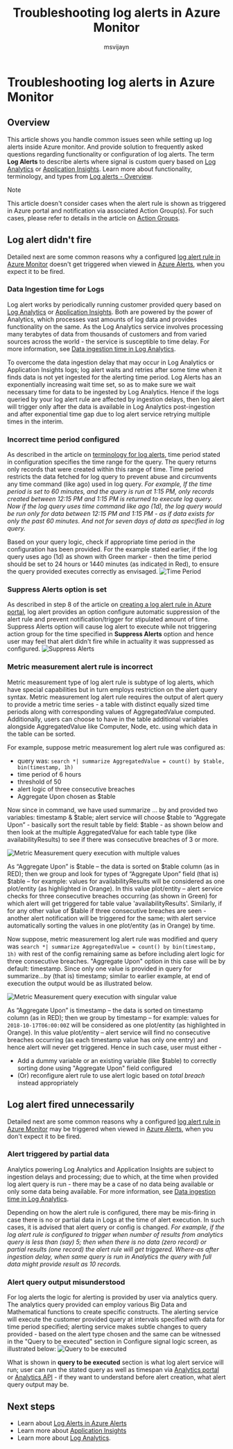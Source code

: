 ﻿---
title: "Troubleshooting log alerts in Azure Monitor"
description: Common issues, errors and resolution for log alert rules in Azure.
author: msvijayn
services: azure-monitor
ms.service: azure-monitor
ms.topic: conceptual
ms.date: 10/29/2018
ms.author: vinagara
ms.component: alerts
---
# Troubleshooting log alerts in Azure Monitor  

## Overview
This article shows you handle common issues seen while setting up log alerts inside Azure monitor. And provide solution to frequently asked questions regarding functionality or configuration of log alerts. 
The term **Log Alerts** to describe alerts where signal is custom query based on [Log Analytics](../log-analytics/log-analytics-tutorial-viewdata.md) or [Application Insights](../application-insights/app-insights-analytics.md). Learn more about functionality, terminology, and types from [Log alerts - Overview](monitor-alerts-unified-log.md).

> [!NOTE]
> This article doesn't consider cases when the alert rule is shown as triggered in Azure portal and notification via associated Action Group(s). For such cases, please refer to details in the article on [Action Groups](monitoring-action-groups.md).


## Log alert didn't fire

Detailed next are some common reasons why a configured [log alert rule in Azure Monitor](alert-log.md) doesn't get triggered when viewed in [Azure Alerts](monitoring-alerts-managing-alert-states.md), when you expect it to be fired. 

### Data Ingestion time for Logs
Log alert works by periodically running customer provided query based on [Log Analytics](../log-analytics/log-analytics-tutorial-viewdata.md) or [Application Insights](../application-insights/app-insights-analytics.md). Both are powered by the power of Analytics, which processes vast amounts of log data and provides functionality on the same. As the Log Analytics service involves processing many terabytes of data from thousands of customers and from varied sources across the world - the service is susceptible to time delay. For more information, see [Data ingestion time in Log Analytics](../log-analytics/log-analytics-data-ingestion-time.md).

To overcome the data ingestion delay that may occur in Log Analytics or Application Insights logs; log alert waits and retries after some time when it finds data is not yet ingested for the alerting time period. Log Alerts has an exponentially increasing wait time set, so as to make sure we wait necessary time for data to be ingested by Log Analytics. Hence if the logs queried by your log alert rule are affected by ingestion delays, then log alert will trigger only after the data is available in Log Analytics post-ingestion and after exponential time gap due to log alert service retrying multiple times in the interim.

### Incorrect time period configured
As described in the article on [terminology for log alerts](monitor-alerts-unified-log.md#log-search-alert-rule---definition-and-types), time period stated in configuration specifies the time range for the query. The query returns only records that were created within this range of time. Time period restricts the data fetched for log query to prevent abuse and circumvents any time command (like ago) used in log query. 
*For example, If the time period is set to 60 minutes, and the query is run at 1:15 PM, only records created between 12:15 PM and 1:15 PM is returned to execute log query. Now if the log query uses time command like ago (1d), the log query would be run only for data between 12:15 PM and 1:15 PM - as if data exists for only the past 60 minutes. And not for seven days of data as specified in log query.*

Based on your query logic, check if appropriate time period in the configuration has been provided. For the example stated earlier, if the log query uses ago (1d) as shown with Green marker - then the time period should be set to 24 hours or 1440 minutes (as indicated in Red), to ensure the query provided executes correctly as envisaged.
    ![Time Period](./media/monitor-alerts-unified/LogAlertTimePeriod.png)

### Suppress Alerts option is set
As described in step 8 of the article on [creating a log alert rule in Azure portal](alert-log.md#managing-log-alerts-from-the-azure-portal), log alert provides an option configure automatic suppression of the alert rule and prevent notification/trigger for stipulated amount of time. Suppress Alerts option will cause log alert to execute while not triggering action group for the time specified in **Suppress Alerts** option and hence user may feel that alert didn't fire while in actuality it was suppressed as configured.
    ![Suppress Alerts](./media/monitor-alerts-unified/LogAlertSuppress.png)

### Metric measurement alert rule is incorrect
Metric measurement type of log alert rule is subtype of log alerts, which have special capabilities but in turn employs restriction on the alert query syntax. Metric measurement log alert rule requires the output of alert query to provide a metric time series - a table with distinct equally sized time periods along with corresponding values of AggregatedValue computed. Additionally, users can choose to have in the table additional variables alongside AggregatedValue like Computer, Node, etc. using which data in the table can be sorted.

For example, suppose metric measurement log alert rule was configured as:
- query was: `search *| summarize AggregatedValue = count() by $table, bin(timestamp, 1h)`  
- time period of 6 hours
- threshold of 50
- alert logic of three consecutive breaches
- Aggregate Upon chosen as $table

Now since in command, we have used summarize … by and provided two variables: timestamp & $table; alert service will choose $table to “Aggregate Upon” - basically sort the result table by field: $table - as shown below and then look at the multiple AggregatedValue for each table type (like availabilityResults) to see if there was consecutive breaches of 3 or more.

   ![Metric Measurement query execution with multiple values](./media/monitor-alerts-unified/LogMMQuery.png)

As “Aggregate Upon” is $table – the data is sorted on $table column (as in RED); then we group and look for types of “Aggregate Upon” field (that is) $table – for example: values for availabilityResults will be considered as one plot/entity (as highlighted in Orange). In this value plot/entity – alert service checks for three consecutive breaches occurring (as shown in Green) for which alert will get triggered for table value 'availabilityResults'. Similarly, if for any other value of $table if three consecutive breaches are seen - another alert notification will be triggered for the same; with alert service automatically sorting the values in one plot/entity (as in Orange) by time.

Now suppose, metric measurement log alert rule was modified and query was `search *| summarize AggregatedValue = count() by bin(timestamp, 1h)` with rest of the config remaining same as before including alert logic for three consecutive breaches. "Aggregate Upon" option in this case will be by default: timestamp. Since only one value is provided in query for summarize…by (that is) timestamp; similar to earlier example, at end of execution the output would be as illustrated below. 

   ![Metric Measurement query execution with singular value](./media/monitor-alerts-unified/LogMMtimestamp.png)

As “Aggregate Upon” is timestamp – the data is sorted on timestamp column (as in RED); then we group by timestamp – for example: values for `2018-10-17T06:00:00Z` will be considered as one plot/entity (as highlighted in Orange). In this value plot/entity – alert service will find no consecutive breaches occurring (as each timestamp value has only one entry) and hence alert will never get triggered. Hence in such case, user must either -
- Add a dummy variable or an existing variable (like $table) to correctly sorting done using "Aggregate Upon" field configured
- (Or) reconfigure alert rule to use alert logic based on *total breach* instead appropriately
 
## Log alert fired unnecessarily
Detailed next are some common reasons why a configured [log alert rule in Azure Monitor](alert-log.md) may be triggered when viewed in [Azure Alerts](monitoring-alerts-managing-alert-states.md), when you don't expect it to be fired.

### Alert triggered by partial data
Analytics powering Log Analytics and Application Insights are subject to ingestion delays and processing; due to which, at the time when provided log alert query is run - there may be a case of no data being available or only some data being available. For more information, see [Data ingestion time in Log Analytics](../log-analytics/log-analytics-data-ingestion-time.md).

Depending on how the alert rule is configured, there may be mis-firing in case there is no or partial data in Logs at the time of alert execution. In such cases, it is advised that alert query or config is changed. *For example, if the log alert rule is configured to trigger when number of results from analytics query is less than (say) 5; then when there is no data (zero record) or partial results (one record) the alert rule will get triggered. Where-as after ingestion delay, when same query is run in Analytics the query with full data might provide result as 10 records.*

### Alert query output misunderstood
For log alerts the logic for alerting is provided by user via analytics query. The analytics query provided can employ various Big Data and Mathematical functions to create specific constructs. The alerting service will execute the customer provided query at intervals specified with data for time period specified; alerting service makes subtle changes to query provided - based on the alert type chosen and the same can be witnessed in the "Query to be executed" section in Configure signal logic screen, as illustrated below:
    ![Query to be executed](./media/monitor-alerts-unified/LogAlertPreview.png)
 
What is shown in **query to be executed** section is what log alert service will run; user can run the stated query as well as timespan via [Analytics portal](../log-analytics/log-analytics-log-search-portals.md) or [Analytics API](https://docs.microsoft.com/rest/api/loganalytics/) - if they want to understand before alert creation, what alert query output may be.
 
## Next steps

* Learn about [Log Alerts in Azure Alerts](monitor-alerts-unified-log.md)
* Learn more about [Application Insights](../application-insights/app-insights-analytics.md)
* Learn more about [Log Analytics](../log-analytics/log-analytics-overview.md). 